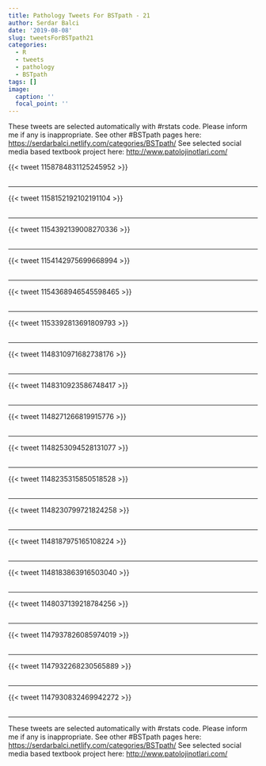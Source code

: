 ```yaml
---
title: Pathology Tweets For BSTpath - 21
author: Serdar Balci
date: '2019-08-08'
slug: tweetsForBSTpath21
categories:
  - R
  - tweets
  - pathology
  - BSTpath
tags: []
image:
  caption: ''
  focal_point: ''
---
```



These tweets are selected automatically with #rstats code. Please inform me if any is inappropriate.
See other #BSTpath pages here: https://serdarbalci.netlify.com/categories/BSTpath/ 
See selected social media based textbook project here: http://www.patolojinotlari.com/

{{< tweet 1158784831125245952 >}}
<br>
<br>
<hr>
{{< tweet 1158152192102191104 >}}
<br>
<br>
<hr>
{{< tweet 1154392139008270336 >}}
<br>
<br>
<hr>
{{< tweet 1154142975699668994 >}}
<br>
<br>
<hr>
{{< tweet 1154368946545598465 >}}
<br>
<br>
<hr>
{{< tweet 1153392813691809793 >}}
<br>
<br>
<hr>
{{< tweet 1148310971682738176 >}}
<br>
<br>
<hr>
{{< tweet 1148310923586748417 >}}
<br>
<br>
<hr>
{{< tweet 1148271266819915776 >}}
<br>
<br>
<hr>
{{< tweet 1148253094528131077 >}}
<br>
<br>
<hr>
{{< tweet 1148235315850518528 >}}
<br>
<br>
<hr>
{{< tweet 1148230799721824258 >}}
<br>
<br>
<hr>
{{< tweet 1148187975165108224 >}}
<br>
<br>
<hr>
{{< tweet 1148183863916503040 >}}
<br>
<br>
<hr>
{{< tweet 1148037139218784256 >}}
<br>
<br>
<hr>
{{< tweet 1147937826085974019 >}}
<br>
<br>
<hr>
{{< tweet 1147932268230565889 >}}
<br>
<br>
<hr>
{{< tweet 1147930832469942272 >}}
<br>
<br>
<hr>


These tweets are selected automatically with #rstats code. Please inform me if any is inappropriate.
See other #BSTpath pages here: https://serdarbalci.netlify.com/categories/BSTpath/ 
See selected social media based textbook project here: http://www.patolojinotlari.com/
